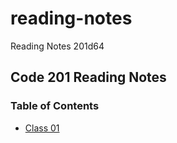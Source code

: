# reading-notes
Reading Notes 201d64

## Code 201 Reading Notes

### Table of Contents
- [Class 01](class-01.md)


